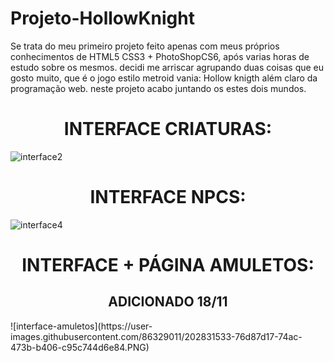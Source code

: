 # Projeto-HollowKnight
Se trata do meu primeiro projeto feito apenas com meus próprios conhecimentos de HTML5 CSS3 + PhotoShopCS6, após varias horas de estudo sobre os mesmos. decidi me arriscar agrupando duas coisas que eu gosto muito, que é o jogo estilo metroid vania: Hollow knigth além claro da programação web. neste projeto acabo juntando os estes dois mundos.

# <div align="center"> INTERFACE CRIATURAS:</div >
![interface2](https://user-images.githubusercontent.com/86329011/202831127-fd73d582-466d-4079-b44e-c0b1022fa2a0.PNG)
# <div align="center"> INTERFACE NPCS:</div >
![interface4](https://user-images.githubusercontent.com/86329011/202831354-ebf81f37-c911-4a82-8690-c491d7fc722b.PNG)
# <div align="center"> INTERFACE + PÁGINA AMULETOS:</div >
## <div align="center">ADICIONADO 18/11</div >
<div aling="center"> ![interface-amuletos](https://user-images.githubusercontent.com/86329011/202831533-76d87d17-74ac-473b-b406-c95c744d6e84.PNG) </div>
